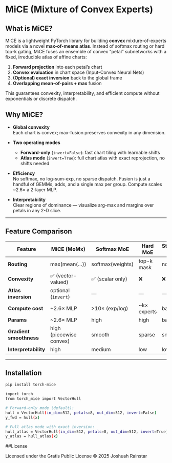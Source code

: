 # MiCE (Mixture of Convex Experts)

## What is MiCE?

MiCE is a lightweight PyTorch library for building **convex** mixture-of-experts models via a novel **max-of-means atlas**.  Instead of softmax routing or hard top-k gating, MiCE fuses an ensemble of convex “petal” subnetworks with a fixed, irreducible atlas of affine charts:

1. **Forward projection** into each petal’s chart  
2. **Convex evaluation** in chart space (Input-Convex Neural Nets)  
3. **(Optional) exact inversion** back to the global frame  
4. **Overlapping mean-of-pairs + max** fusion  

This guarantees convexity, interpretability, and efficient compute without exponentials or discrete dispatch.


## Why MiCE?

- **Global convexity**  
  Each chart is convex; max-fusion preserves convexity in any dimension.

- **Two operating modes**  
  - **Forward-only** (`invert=False`): fast chart tiling with learnable shifts  
  - **Atlas mode**  (`invert=True`): full chart atlas with exact reprojection, no shifts needed

- **Efficiency**  
  No softmax, no log-sum-exp, no sparse dispatch.  Fusion is just a handful of GEMMs, adds, and a single max per group.  Compute scales ~2.6× a 2-layer MLP.

- **Interpretability**  
  Clear regions of dominance — visualize arg-max and margins over petals in any 2-D slice.  

---

## Feature Comparison

| Feature               | MiCE (MoMx)            | Softmax MoE       | Hard MoE         | Standard MLP |
|-----------------------|------------------------|-------------------|------------------|--------------|
| **Routing**           | max(mean(…))           | softmax(weights)  | top-k mask       | none         |
| **Convexity**         | ✅ (vector-valued)      | ✅ (scalar only)  | ❌                | ❌            |
| **Atlas inversion**   | optional (`invert`)    | —                 | —                | —            |
| **Compute cost**      | ~2.6× MLP              | >10× (exp/log)    | ~k× experts      | baseline     |
| **Params**            | ~2.6× MLP              | high              | high             | baseline     |
| **Gradient smoothness**| high (piecewise convex)| smooth            | sparse           | smooth       |
| **Interpretability**  | high                   | medium            | low              | low          |

---

## Installation

```bash
pip install torch-mice

import torch
from torch_mice import VectorHull

# Forward-only mode (default):
hull = VectorHull(in_dim=512, petals=8, out_dim=512, invert=False)
y_fwd = hull(x)

# Full atlas mode with exact inversion:
hull_atlas = VectorHull(in_dim=512, petals=8, out_dim=512, invert=True)
y_atlas = hull_atlas(x)

```
##License

Licensed under the Gratis Public License © 2025 Joshuah Rainstar
